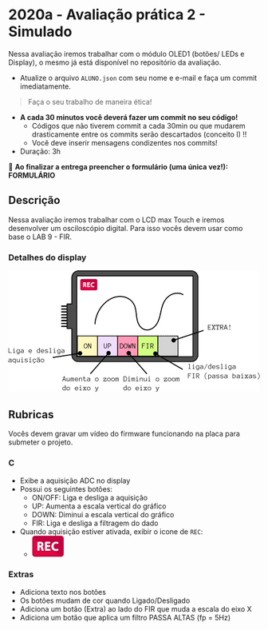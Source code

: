 # 2020a - Avaliação prática 2 - Simulado

Nessa avaliação iremos trabalhar com o módulo OLED1 (botões/ LEDs e Display), o mesmo já está disponível no repositório da avaliação. 

- Atualize o arquivo `ALUNO.json` com seu nome e e-mail e faça um commit imediatamente.

>  Faça o seu trabalho de maneira ética!

- **A cada 30 minutos você deverá fazer um commit no seu código!**
    - Códigos que não tiverem commit a cada 30min ou que mudarem drasticamente entre os commits serão descartados (conceito I) !!
    - Você deve inserir mensagens condizentes nos commits!
- Duração: 3h

:triangular_flag_on_post: **Ao finalizar a entrega preencher o formulário (uma única vez!): FORMULÁRIO**

## Descrição

Nessa avaliação iremos trabalhar com o LCD max Touch e iremos desenvolver um osciloscópio digital. Para isso vocês devem usar como base o LAB 9 - FIR.

### Detalhes do display

![](doc/display.png)

## Rubricas

Vocês devem gravar um vídeo do firmware funcionando na placa para submeter o projeto.

### C

- Exibe a aquisição ADC no display
- Possui os seguintes botões:
  - ON/OFF: Liga e desliga a aquisição 
  - UP: Aumenta a escala vertical do gráfico
  - DOWN: Diminui a escala vertical do gráfico
  - FIR: Liga e desliga a filtragem do dado
- Quando aquisição estiver ativada, exibir o icone de `REC`:
  - [![](doc/icon.png)](doc/icon.png)

### Extras

- Adiciona texto nos botões
- Os botões mudam de cor quando Ligado/Desligado
- Adiciona um botão (Extra) ao lado do FIR que muda a escala do eixo X
- Adiciona um botão que aplica um filtro PASSA ALTAS (fp = 5Hz)
